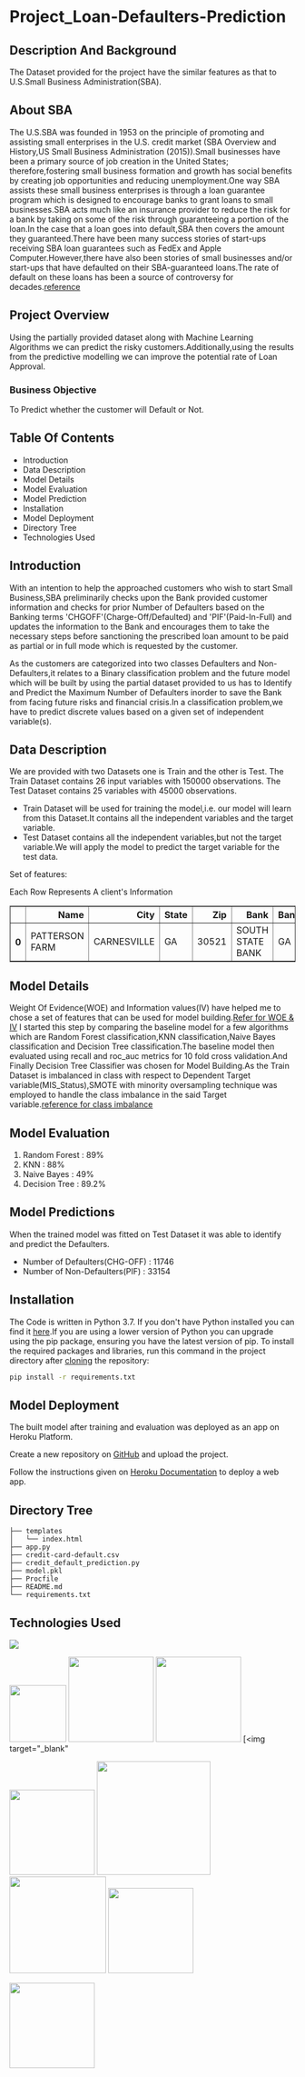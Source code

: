# Project_Loan-Defaulters-Prediction

## Description And Background

The Dataset provided for the project have the similar features as that to U.S.Small Business Administration(SBA).

## About SBA

The U.S.SBA was founded in 1953 on the principle of promoting and assisting small enterprises in the U.S. credit market (SBA Overview and History,US Small Business Administration (2015)).Small businesses have been a primary source of job creation in the United States; therefore,fostering small business formation and growth has social benefits by creating job opportunities and reducing unemployment.One way SBA assists these small business enterprises is through a loan guarantee program which is designed to encourage banks to grant loans to small businesses.SBA acts much like an insurance provider to reduce the risk for a bank by taking on some of the risk through guaranteeing a portion of the loan.In the case that a loan goes into default,SBA then covers the amount they guaranteed.There have been many success stories of start-ups receiving SBA loan guarantees such as FedEx and Apple Computer.However,there have also been stories of small businesses and/or start-ups that have defaulted on their SBA-guaranteed loans.The rate of default on these loans has been a source of controversy for decades.[reference](https://www.tandfonline.com/doi/full/10.1080/10691898.2018.1434342)

## Project Overview

Using the partially provided dataset along with Machine Learning Algorithms we can predict the risky customers.Additionally,using the results from the predictive modelling we can improve the potential rate of Loan Approval.

### Business Objective

To Predict whether the customer will Default or Not.

## Table Of Contents

* Introduction
* Data Description
* Model Details
* Model Evaluation
* Model Prediction
* Installation
* Model Deployment
* Directory Tree
* Technologies Used

## Introduction

With an intention to help the approached customers who wish to start Small Business,SBA preliminarily checks upon the Bank provided customer information and checks for prior Number of Defaulters based on the Banking terms 'CHGOFF'(Charge-Off/Defaulted) and 'PIF'(Paid-In-Full) and updates the information to the Bank and encourages them to take the necessary steps before sanctioning the prescribed loan amount to be paid as partial or in full mode which is requested by the customer.

As the customers are categorized into two classes Defaulters and Non-Defaulters,it relates to a Binary classification problem and the future model which will be built by using the partial dataset provided to us has to Identify and Predict the Maximum Number of Defaulters inorder to save the Bank from facing future risks and financial crisis.In a classification problem,we have to predict discrete values based on a given set of independent variable(s).

## Data Description

We are provided with two Datasets one is Train and the other is Test.
The Train Dataset contains 26 input variables with 150000 observations.
The Test Dataset contains 25 variables with 45000 observations.

* Train Dataset will be used for training the model,i.e. our model will learn from this Dataset.It contains all the independent variables and the target variable.
* Test Dataset contains all the independent variables,but not the target variable.We will apply the model to predict the target variable for the test data.

Set of features:
 <p align="center">
   </p>
   Each Row Represents A client's Information
<div>
<table border="1" class="dataframe">
  <thead>
    <tr style="text-align: right;">
      <th></th>
      <th>Name</th>
      <th>City</th>
      <th>State</th>
      <th>Zip</th>
      <th>Bank</th>
      <th>BankState</th>
      <th>CCSC</th>
      <th>ApprovalDate</th>
      <th>ApprovalFy</th>
      <th>Term</th>
      <th>NoEmp</th>
      <th>NewExist</th>
      <th>CreateJob</th>
      <th>RetainedJob</th>
      <th>FranchiseCode</th>
      <th>UrbanRural</th>
      <th>RevLineCr</th>
      <th>LowDoc</th>
      <th>ChgOffDate</th>
      <th>DisbursementDate</th>
      <th>DisbursementGross</th>
      <th>SBA_Gross</th>
      <th>MIS_Status</th>
      <th>ChgOffPrinGr</th>
      <th>GrAppv</th>
      <th>SBA_Appv</th>    
    </tr>
  </thead>
  <tbody>
    <tr>
      <th>0</th>
      <td>PATTERSON FARM</td>
      <td>CARNESVILLE</td>
      <td>GA</td>
      <td>30521</td>
      <td>SOUTH STATE BANK</td>
      <td>GA</td>
      <td>112310</td>
      <td>2-Mar-98</td>
      <td>1998</td>
      <td>180</td>
      <td>2</td>
      <td>2</td>
      <td>0</td>
      <td>0</td>
      <td>1</td>
      <td>0</td>
      <td>N</td>
      <td>N</td>
      <td>Nan</td>
      <td>31-Jul-98</td>
      <td>$765,000.00</td>
      <td>$0.00</td>
      <td>PIF</td>
      <td>$0.00</td>
      <td>$765,000.00</td>
      <td>$573,750.00</td>     
    </tr>
  </tbody>
</table>
</div>

## Model Details

Weight Of Evidence(WOE) and Information values(IV) have helped me to chose a set of features that can be used for model building.[Refer for WOE & IV](https://www.listendata.com/2015/03/weight-of-evidence-woe-and-information.html)
I started this step by comparing the baseline model for a few algorithms which are Random Forest classification,KNN classification,Naive Bayes classification and Decision Tree classification.The baseline model then evaluated using recall and roc_auc metrics for 10 fold cross validation.And Finally Decision Tree Classifier was chosen for Model Building.As the Train Dataset is imbalanced in class with respect to Dependent Target variable(MIS_Status),SMOTE with minority oversampling technique was employed to handle the class imbalance in the said Target variable.[reference for class imbalance](https://towardsdatascience.com/methods-for-dealing-with-imbalanced-data-5b761be45a18)

## Model Evaluation

1. Random Forest : 89%
2. KNN : 88%
3. Naive Bayes : 49%
4. Decision Tree : 89.2%

## Model Predictions

When the trained model was fitted on Test Dataset it was able to identify and predict the Defaulters.

* Number of Defaulters(CHG-OFF) : 11746
* Number of Non-Defaulters(PIF) : 33154

## Installation
The Code is written in Python 3.7. If you don't have Python installed you can find it [here](https://www.python.org/downloads/).If you are using a lower version of Python you can upgrade using the pip package, ensuring you have the latest version of pip. To install the required packages and libraries, run this command in the project directory after [cloning](https://www.howtogeek.com/451360/how-to-clone-a-github-repository/) the repository:
```bash
pip install -r requirements.txt
```
## Model Deployment

The built model after training and evaluation was deployed as an app on Heroku Platform. 

Create a new repository on [GitHub](https://github.com/) and upload the project.

Follow the instructions given on [Heroku Documentation](https://devcenter.heroku.com/articles/getting-started-with-python) to deploy a web app.

## Directory Tree 
```
├── templates 
│   └── index.html
├── app.py
├── credit-card-default.csv
├── credit_default_prediction.py
├── model.pkl
├── Procfile
├── README.md
└── requirements.txt
```

## Technologies Used

![](https://forthebadge.com/images/badges/made-with-python.svg)

[<img target="_blank" src="https://numpy.org/images/logos/numpy.svg" width=100>](https://numpy.org)    [<img target="_blank" src="https://upload.wikimedia.org/wikipedia/commons/thumb/e/ed/Pandas_logo.svg/450px-Pandas_logo.svg.png" width=150>](https://pandas.pydata.org)    [<img target="_blank" src="https://scikit-learn.org/stable/_static/scikit-learn-logo-small.png" width=150>](https://scikit-learn.org/stable)   [<img target="_blank" 

[<img target="_blank" src="https://flask.palletsprojects.com/en/1.1.x/_images/flask-logo.png" width=150>](https://flask.palletsprojects.com/en/1.1.x/) [<img target="_blank" src="https://number1.co.za/wp-content/uploads/2017/10/gunicorn_logo-300x85.png" width=200>](https://gunicorn.org) [<img target="_blank" src="https://matplotlib.org/_static/logo2_compressed.svg" width=170>](https://matplotlib.org)      [<img target="_blank" src="https://seaborn.pydata.org/_static/logo-wide-lightbg.svg" width=150>](https://seaborn.pydata.org)

[<img target="_blank" src="https://jupyter.org/assets/nav_logo.svg" width=150>](https://jupyter.org)






